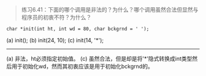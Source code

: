 > 练习6.41：下面的哪个调用是非法的？为什么？哪个调用虽然合法但显然与程序员的初衷不符？为什么？

```
char *init(int ht, int wd = 80, char bckgrnd = ' ');
```

(a) init(); (b) init(24, 10); (c) init(14, '*');

---

(a) 非法，ht必须指定初始值。
(c) 虽然合法，但是却是将'*'隐式转换成int类型然后用于初始化wd，然而其初衷应该是用于初始化bckgrnd的。
